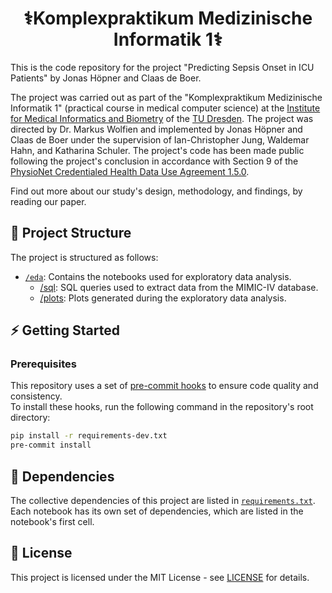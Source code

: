 <h1 align="center">⚕️Komplexpraktikum Medizinische Informatik 1⚕️</h1>

This is the code repository for the project "Predicting Sepsis Onset in ICU Patients" by Jonas Höpner and Claas de Boer.

The project was carried out as part of the "Komplexpraktikum Medizinische Informatik 1" (practical course in medical computer science) at the [Institute for Medical Informatics and Biometry](https://tu-dresden.de/med/mf/imb?set_language=en) of the [TU Dresden](https://tu-dresden.de/).
The project was directed by Dr. Markus Wolfien and implemented by Jonas Höpner and Claas de Boer under the supervision of Ian-Christopher Jung, Waldemar Hahn, and Katharina Schuler.
The project's code has been made public following the project's conclusion in accordance with Section 9 of the [PhysioNet Credentialed Health Data Use Agreement 1.5.0](https://physionet.org/content/mimiciv/view-dua/2.2/).

Find out more about our study's design, methodology, and findings, by reading our paper.

## 📁 Project Structure 

The project is structured as follows:
- [`/eda`](eda): Contains the notebooks used for exploratory data analysis.
  - [/sql](eda/sql): SQL queries used to extract data from the MIMIC-IV database.
  - [/plots](eda/plots): Plots generated during the exploratory data analysis.

## ⚡ Getting Started
  
### Prerequisites
This repository uses a set of [pre-commit hooks](https://git-scm.com/docs/githooks) to ensure code quality and consistency.  
To install these hooks, run the following command in the repository's root directory:
```bash
pip install -r requirements-dev.txt
pre-commit install
```
## 📜 Dependencies
The collective dependencies of this project are listed in [`requirements.txt`](requirements.txt).  
Each notebook has its own set of dependencies, which are listed in the notebook's first cell.

## 📝 License 

This project is licensed under the MIT License - see [LICENSE](LICENSE) for details.
